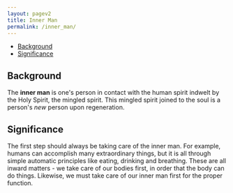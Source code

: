 ```yaml
---
layout: pagev2
title: Inner Man
permalink: /inner_man/
---
```

- [Background](#background)
- [Significance](#significance)

## Background

The **inner man** is one's person in contact with the human spirit indwelt by the Holy Spirit, the mingled spirit. This mingled spirit joined to the soul is a person's *new* person upon regeneration.

## Significance

The first step should always be taking care of the inner man. For example, humans can accomplish many extraordinary things, but it is all through simple automatic principles like eating, drinking and breathing. These are all inward matters - we take care of our bodies first, in order that the body can do things. Likewise, we must take care of our inner man first for the proper function. 

